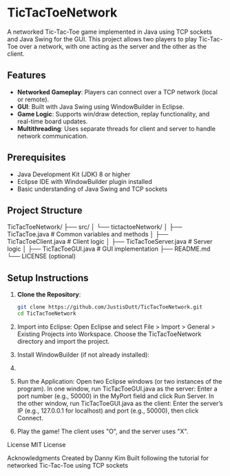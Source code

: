 # TicTacToeNetwork

A networked Tic-Tac-Toe game implemented in Java using TCP sockets and Java Swing for the GUI. This project allows two players to play Tic-Tac-Toe over a network, with one acting as the server and the other as the client.

## Features
- **Networked Gameplay**: Players can connect over a TCP network (local or remote).
- **GUI**: Built with Java Swing using WindowBuilder in Eclipse.
- **Game Logic**: Supports win/draw detection, replay functionality, and real-time board updates.
- **Multithreading**: Uses separate threads for client and server to handle network communication.

## Prerequisites
- Java Development Kit (JDK) 8 or higher
- Eclipse IDE with WindowBuilder plugin installed
- Basic understanding of Java Swing and TCP sockets

## Project Structure
TicTacToeNetwork/
├── src/
│   └── tictactoeNetwork/
│       ├── TicTacToe.java        # Common variables and methods
│       ├── TicTacToeClient.java  # Client logic
│       ├── TicTacToeServer.java  # Server logic
│       ├── TicTacToeGUI.java     # GUI implementation
├── README.md
└── LICENSE (optional)


## Setup Instructions
1. **Clone the Repository**:
   ```bash
   git clone https://github.com/JustisDutt/TicTacToeNetwork.git
   cd TicTacToeNetwork
2. Import into Eclipse:
Open Eclipse and select File > Import > General > Existing Projects into Workspace.
Choose the TicTacToeNetwork directory and import the project.

4. Install WindowBuilder (if not already installed):
5. 
6. Run the Application:
Open two Eclipse windows (or two instances of the program).
In one window, run TicTacToeGUI.java as the server:
Enter a port number (e.g., 50000) in the MyPort field and click Run Server.
In the other window, run TicTacToeGUI.java as the client:
Enter the server’s IP (e.g., 127.0.0.1 for localhost) and port (e.g., 50000), then click Connect.

8. Play the game! The client uses "O", and the server uses "X".



License
MIT License

Acknowledgments
Created by Danny Kim
Built following the tutorial for networked Tic-Tac-Toe using TCP sockets
